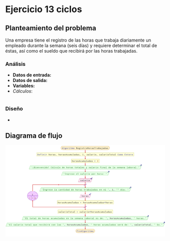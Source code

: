 # Ejercicio 13 ciclos

## Planteamiento del problema

Una empresa tiene el registro de las horas que trabaja diariamente un empleado durante la semana (seis días) y requiere determinar el total de éstas, así como el sueldo que recibirá por las horas trabajadas.

### Análisis

- **Datos de entrada:**
- **Datos de salida:**
- **Variables:**
- *Cálculos*:
```C

```

### Diseño

-

## Diagrama de flujo

![DFD del ejercicio 13 ciclos](./Ejercicio13DFD.png)
